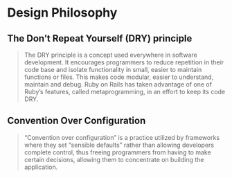 # Design Philosophy

## The Don’t Repeat Yourself \(DRY\) principle

> The DRY principle is a concept used everywhere in software development. It encourages programmers to reduce repetition in their code base and isolate functionality in small, easier to maintain functions or files. This makes code modular, easier to understand, maintain and debug. Ruby on Rails has taken advantage of one of Ruby’s features, called metaprogramming, in an effort to keep its code DRY.

## Convention Over Configuration

> “Convention over configuration” is a practice utilized by frameworks where they set “sensible defaults” rather than allowing developers complete control, thus freeing programmers from having to make certain decisions, allowing them to concentrate on building the application.

